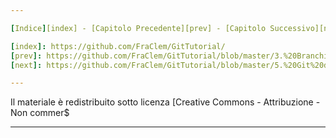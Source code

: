 ```yaml
---

[Indice][index] - [Capitolo Precedente][prev] - [Capitolo Successivo][next]

[index]: https://github.com/FraClem/GitTutorial/
[prev]: https://github.com/FraClem/GitTutorial/blob/master/3.%20Branching.md
[next]: https://github.com/FraClem/GitTutorial/blob/master/5.%20Git%20distribuito.md

---
```

Il materiale è redistribuito sotto licenza [Creative Commons - Attribuzione - Non commer$

[licenza]: https://creativecommons.org/licenses/by-nc-sa/3.0/deed.it/
---
